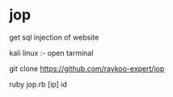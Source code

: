 # jop 

get sql injection of website

kali linux :- open tarminal

git clone https://github.com/raykoo-expert/jop

ruby jop.rb [ip] id
